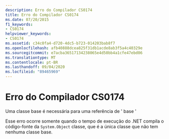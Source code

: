 ```yaml
---
description: Erro do Compilador CS0174
title: Erro do Compilador CS0174
ms.date: 07/20/2015
f1_keywords:
- CS0174
helpviewer_keywords:
- CS0174
ms.assetid: c34c0fa4-d720-4dc5-b723-014203bab8f7
ms.openlocfilehash: afb40888dcea825f31db1acde8ab3f5a4c40329e
ms.sourcegitcommit: e7acba36517134238065e4d50bb4a1cfe47ebd06
ms.translationtype: MT
ms.contentlocale: pt-BR
ms.lasthandoff: 09/04/2020
ms.locfileid: "89465969"
---
```

# <a name="compiler-error-cs0174"></a>Erro do Compilador CS0174
Uma classe base é necessária para uma referência de ' base '  
  
 Esse erro ocorre somente quando o tempo de execução do .NET compila o código-fonte da `System.Object` classe, que é a única classe que não tem nenhuma classe base.
